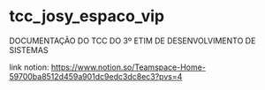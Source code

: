 # tcc_josy_espaco_vip
DOCUMENTAÇÃO DO TCC DO 3º ETIM DE DESENVOLVIMENTO DE SISTEMAS


link notion: https://www.notion.so/Teamspace-Home-59700ba8512d459a901dc9edc3dc8ec3?pvs=4

